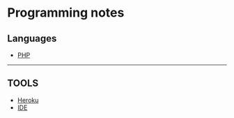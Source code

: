 # Programming notes

## Languages

- [PHP](https://github.com/EvaldasBurlingis/programming_notes/tree/master/PHP)

---

## TOOLS

- [Heroku](https://github.com/EvaldasBurlingis/programming_notes/tree/master/Heroku)
- [IDE](https://github.com/EvaldasBurlingis/programming_notes/tree/master/IDE/IDE.MD)

